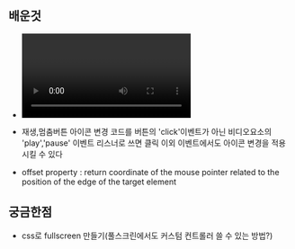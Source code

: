 ## 배운것
- <video>는 HTMLMediaElement에서 play, pause와 같은 메서드를 상속한다. mdn에서 video태그 찾아봤을때 저런 메소드 설명을 못찾았는데 HTMLMediaElement에서 설명되어있었다. 내가 쓰고 있는 돔요소의 메서드나 속성 정보를 찾고싶으면 조상요소도 살펴봐야 한다는 걸 알게됐다.

- 재생,멈춤버튼 아이콘 변경 코드를 버튼의 'click'이벤트가 아닌 비디오요소의 'play','pause' 이벤트 리스너로 쓰면 클릭 이외 이벤트에서도 아이콘 변경을 적용시킬 수 있다

- offset property : return coordinate of the mouse pointer related to the position of the edge of the target element

## 궁금한점
- css로 fullscreen 만들기(풀스크린에서도 커스텀 컨트롤러 쓸 수 있는 방법?)